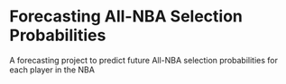 # Forecasting All-NBA Selection Probabilities
A forecasting project to predict future All-NBA selection probabilities for each player in the NBA
